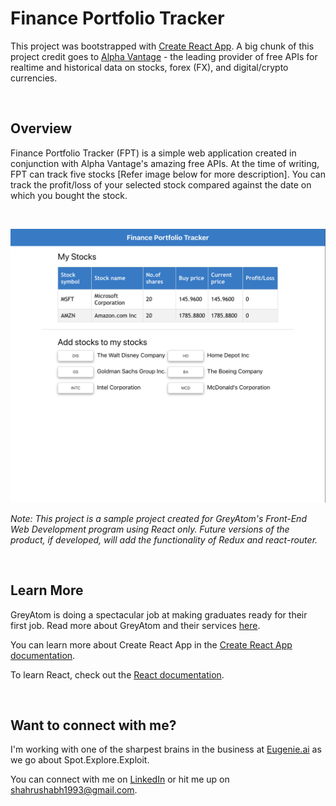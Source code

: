 # Finance Portfolio Tracker

This project was bootstrapped with [Create React App](https://github.com/facebook/create-react-app). A big chunk of this project credit goes to [Alpha Vantage](https://www.alphavantage.co/) - the leading provider of free APIs for realtime and historical data on stocks, forex (FX), and digital/crypto currencies.

<br />

## Overview

Finance Portfolio Tracker (FPT) is a simple web application created in conjunction with Alpha Vantage's amazing free APIs. At the time of writing, FPT can track five stocks [Refer image below for more description]. You can track the profit/loss of your selected stock compared against the date on which you bought the stock.

<br />

![Home Page](images/FP1.png)

*Note: This project is a sample project created for GreyAtom's Front-End Web Development program using React only. Future versions of the product, if developed, will add the functionality of Redux and react-router.*

<br />

## Learn More

GreyAtom is doing a spectacular job at making graduates ready for their first job. Read more about GreyAtom and their services [here](https://greyatom.com/).

You can learn more about Create React App in the [Create React App documentation](https://facebook.github.io/create-react-app/docs/getting-started).

To learn React, check out the [React documentation](https://reactjs.org/).

<br />

## Want to connect with me?

I'm working with one of the sharpest brains in the business at [Eugenie.ai](https://eugenie.ai/) as we go about Spot.Explore.Exploit.

You can connect with me on [LinkedIn](https://www.linkedin.com/in/rushabh-shah-83869a95/) or hit me up on [shahrushabh1993@gmail.com](shahrushabh1993@gmail.com).
